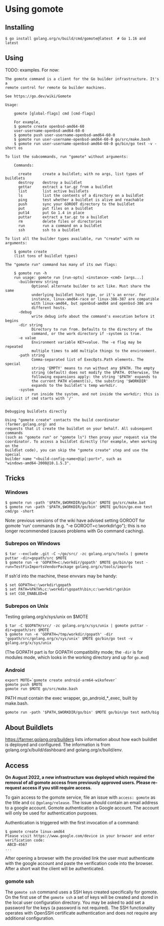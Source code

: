 # Using gomote

## Installing

```
$ go install golang.org/x/build/cmd/gomote@latest  # Go 1.16 and latest
```

## Using

TODO: examples. For now:

```
The gomote command is a client for the Go builder infrastructure. It's a
remote control for remote Go builder machines.

See https://go.dev/wiki/Gomote

Usage:

    gomote [global-flags] cmd [cmd-flags]

    For example,
    $ gomote create openbsd-amd64-60
    user-username-openbsd-amd64-60-0
    $ gomote push user-username-openbsd-amd64-60-0
    $ gomote run user-username-openbsd-amd64-60-0 go/src/make.bash
    $ gomote run user-username-openbsd-amd64-60-0 go/bin/go test -v -short os

To list the subcommands, run "gomote" without arguments:

    Commands:

      create     create a buildlet; with no args, list types of buildlets
      destroy    destroy a buildlet
      gettar     extract a tar.gz from a buildlet
      list       list active buildlets
      ls         list the contents of a directory on a buildlet
      ping       test whether a buildlet is alive and reachable
      push       sync your GOROOT directory to the buildlet
      put        put files on a buildlet
      put14      put Go 1.4 in place
      puttar     extract a tar.gz to a buildlet
      rm         delete files or directories
      run        run a command on a buildlet
      ssh        ssh to a buildlet

To list all the builder types available, run "create" with no arguments:

    $ gomote create
    (list tons of buildlet types)

The "gomote run" command has many of its own flags:

    $ gomote run -h
    run usage: gomote run [run-opts] <instance> <cmd> [args...]
      -builderenv string
            Optional alternate builder to act like. Must share the same
            underlying buildlet host type, or it's an error. For
            instance, linux-amd64-race or linux-386-387 are compatible
            with linux-amd64, but openbsd-amd64 and openbsd-386 are
            different hosts.
      -debug
            write debug info about the command's execution before it begins
      -dir string
            Directory to run from. Defaults to the directory of the
            command, or the work directory if -system is true.
      -e value
            Environment variable KEY=value. The -e flag may be repeated
            multiple times to add multiple things to the environment.
      -path string
            Comma-separated list of ExecOpts.Path elements. The special
            string 'EMPTY' means to run without any $PATH. The empty
            string (default) does not modify the $PATH. Otherwise, the
            following expansions apply: the string '$PATH' expands to
            the current PATH element(s), the substring '$WORKDIR'
            expands to the buildlet's temp workdir.
      -system
            run inside the system, and not inside the workdir; this is implicit if cmd starts with '/'


Debugging buildlets directly

Using "gomote create" contacts the build coordinator (farmer.golang.org) and
requests that it create the buildlet on your behalf. All subsequent commands
(such as "gomote run" or "gomote ls") then proxy your request via the
coordinator. To access a buildlet directly (for example, when working on the
buildlet code), you can skip the "gomote create" step and use the special
builder name "<build-config-name>@ip[:port>", such as
"windows-amd64-2008@10.1.5.3".
```

## Tricks

### Windows

```
$ gomote run -path '$PATH,$WORKDIR/go/bin' $MOTE go/src/make.bat
$ gomote run -path '$PATH,$WORKDIR/go/bin' $MOTE go/bin/go.exe test cmd/go -short
```

Note: previous versions of the wiki have advised setting GOROOT for gomote 'run' commands (e.g. "-e GOROOT=c:\workdir\go"); this is no longer recommended (causes problems with Go command caching).

### Subrepos on Windows

```
$ tar --exclude .git -C ~/go/src/ -zc golang.org/x/tools | gomote puttar -dir=gopath/src $MOTE
$ gomote run -e 'GOPATH=c:/workdir/gopath' $MOTE go/bin/go test -run=TestFixImportsVendorPackage golang.org/x/tools/imports
```

If ssh'd into the machine, these envvars may be handy:

```
$ set GOPATH=c:\workdir\gopath
$ set PATH=%PATH%;c:\workdir\gopath\bin;c:\workdir\go\bin
$ set CGO_ENABLED=0
```

### Subrepos on Unix

Testing golang.org/x/sys/unix on $MOTE

```
$ tar -C $GOPATH/src/ -zc golang.org/x/sys/unix | gomote puttar -dir=gopath/src $MOTE
$ gomote run -e 'GOPATH=/tmp/workdir/gopath' -dir 'gopath/src/golang.org/x/sys/unix' $MOTE go/bin/go test -v golang.org/x/sys/unix
```

(The GOPATH part is for GOPATH compatibility mode; the `-dir` is for modules mode, which looks in the working directory and up for `go.mod`)

### Android

```
export MOTE=`gomote create android-arm64-wikofever`
gomote push $MOTE
gomote run $MOTE go/src/make.bash
```
PATH must contain the exec wrapper, go_android_*_exec, built by make.bash.

```
gomote run -path '$PATH,$WORKDIR/go/bin' $MOTE go/bin/go test math/big
```

## About Buildlets

https://farmer.golang.org/builders lists information about how each buildlet is deployed and configured.
The information is from golang.org/x/build/dashboard and golang.org/x/build/env.


## Access

**On August 2022, a new infrastructure was deployed which required the removal of all gomote access from previously approved users. Please re-request access if you still require access.**

To gain access to the gomote service, file an issue with `access: gomote` as the title and cc `@golang/release`. The issue should contain an email address to a google account. Gomote authentication a Google account. The account will only be used for authentication purposes.

Authentication is triggered with the first invocation of a command:

```
$ gomote create linux-amd64
Please visit https://www.google.com/device in your browser and enter verification code:
 ABCD-4567
...
```

After opening a browser with the provided link the user must authenticate with the google account and paste the verification code into the browser. After a short wait the client will be authenticated.

### gomote ssh

The `gomote ssh` command uses a SSH keys created specifically for gomote. On the first use of the `gomote ssh` a set of keys will be created and stored in the local user configuration directory. You may be asked to add set a password for the keys (a password is not required). The SSH functionality operates with OpenSSH certificate authentication and does not require any additional configuration.